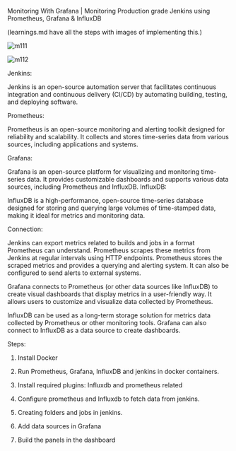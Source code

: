 Monitoring With Grafana | Monitoring Production grade Jenkins using Prometheus, Grafana & InfluxDB

(learnings.md have all the steps with images of implementing this.)

![m111](https://github.com/bhanumalhotra123/jenkins_monitor_prometheus_grafana_influxdb/assets/144083659/b7a79988-8cc0-4bb2-8fed-83b57162ed27)

![m112](https://github.com/bhanumalhotra123/jenkins_monitor_prometheus_grafana_influxdb/assets/144083659/bb51c387-8b42-4d1a-b681-fa2745b0892c)





Jenkins:

Jenkins is an open-source automation server that facilitates continuous integration and continuous delivery (CI/CD) by automating building, testing, and deploying software.


Prometheus:

Prometheus is an open-source monitoring and alerting toolkit designed for reliability and scalability. It collects and stores time-series data from various sources, including applications and systems.


Grafana:

Grafana is an open-source platform for visualizing and monitoring time-series data. It provides customizable dashboards and supports various data sources, including Prometheus and InfluxDB.
InfluxDB:

InfluxDB is a high-performance, open-source time-series database designed for storing and querying large volumes of time-stamped data, making it ideal for metrics and monitoring data.


Connection:

Jenkins can export metrics related to builds and jobs in a format Prometheus can understand. Prometheus scrapes these metrics from Jenkins at regular intervals using HTTP endpoints.
Prometheus stores the scraped metrics and provides a querying and alerting system. It can also be configured to send alerts to external systems.

Grafana connects to Prometheus (or other data sources like InfluxDB) to create visual dashboards that display metrics in a user-friendly way. It allows users to customize and visualize data collected by Prometheus.

InfluxDB can be used as a long-term storage solution for metrics data collected by Prometheus or other monitoring tools. Grafana can also connect to InfluxDB as a data source to create dashboards.



Steps:

1. Install Docker

2. Run Prometheus, Grafana, InfluxDB and jenkins in docker containers.

3. Install required plugins: Influxdb and prometheus related

4. Configure prometheus and Influxdb to fetch data from jenkins.

5. Creating folders and jobs in jenkins.

6. Add data sources in Grafana

7. Build the panels in the dashboard
